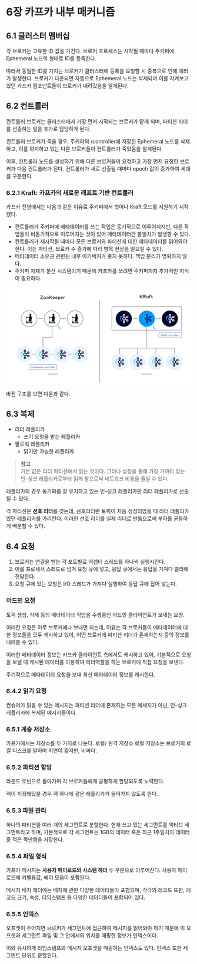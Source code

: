 # 6장 카프카 내부 매커니즘

## 6.1 클러스터 멤버십
각 브로커는 고유한 ID 값을 가진다. 브로커 프로세스는 시작될 때마다 주키퍼에 Ephemeral 노드의 형태로 ID를 등록한다.

따라서 동일한 ID를 가지는 브로커가 클러스터에 등록을 요청할 시 중복으로 인해 에러가 발생한다. 브로커가 다운되면 자동으로 Ephemeral 노드는 삭제되며 이를 지켜보고 있던 카프카 컴포넌트들이 브로커가 내려갔음을 알게된다.

## 6.2 컨트롤러
컨트롤러 브로커는 클러스터에서 가장 먼저 시작되는 브로커가 맡게 되며, 파티션 리더를 선출하는 일을 추가로 담당하게 된다.

컨트롤러 브로커가 죽을 경우, 주키퍼의 /controller에 저장된 Ephemeral 노드를 삭제하고, 이를 와치하고 있는 다른 브로커들이 컨트롤러가 죽었음을 알게된다.

이후, 컨트롤러 노드를 생성하기 위해 다른 브로커들이 요청하고 가장 먼저 요청한 브로커가 다음 컨트롤러가 된다. 컨트롤러가 새로 선출될 때마다 epoch 값이 증가하여 세대를 구분한다.

### 6.2.1 Kraft: 카프카의 새로운 래프트 기반 컨트롤러
카프카 진영에서는 다음과 같은 이유로 주키퍼에서 벗어나 Kraft 모드를 지원하기 시작했다.
- 컨트롤러가 주키퍼에 메타데이터를 쓰는 작업은 동기적으로 이루어지지만, 다른 작업들이 비동기적으로 이루어지는 것이 있어 메타데이터간 불일치가 발생할 수 있다.
- 컨트롤러가 재시작될 때마다 모든 브로커와 파티션에 대한 메타데이터를 읽어와야 한다. 이는 파티션, 브로커 수 증가에 따라 병목 현상을 일으킬 수 있다.
- 메타데이터 소유권 관련된 내부 아키텍처가 좋지 못하다. 책임 분리가 명확하지 않다.
- 주키퍼 자체가 분산 시스템이기 때문에 카프카를 쓰려면 주키퍼까지 추가적인 지식이 필요하다.

![alt text](image.png)

바뀐 구조를 보면 다음과 같다.


## 6.3 복제
- 리더 레플리카
  - 쓰기 요청을 받는 레플리카
- 팔로워 레플리카
  - 읽기만 가능한 레플리카

> **참고**  
> 기본 값은 리더 파티션에서 읽는 것이다. 그러나 설정을 통해 가장 가까이 있는 인-싱크 레플리카로부터 읽게 함으로써 네트워크 비용을 줄일 수 있다.

레플리카의 경우 동기화를 잘 유지하고 있는 인-싱크 레플리카만 리더 레플리카로 선출될 수 있다.

각 파티션은 **선호 리더**를 갖는데, 선호리더란 토픽이 처음 생성되었을 때 리더 레플리카였던 레플리카를 가리킨다. 이러한 선호 리더를 실제 리더로 만듦으로써 부하를 균등하게 배분할 수 있다.

## 6.4 요청
1. 브로커는 연결을 받는 각 포트별로 억셉터 스레드를 하나씩 실행시킨다.
2. 이를 프로세서 스레드로 넘겨 요청 큐에 넣고, 응답 큐에서는 응답을 가져다 클라에 전달한다.
3. 요청 큐에 있는 요청은 I/O 스레드가 가져다 실행하여 응답 큐에 집어 넣는다.

### 어드민 요청
토픽 생성, 삭제 등의 메타데이터 작업을 수행중인 어드민 클라이언트가 보내는 요청.

이러한 요청은 아무 브로커에나 보내면 되는데, 이유는 각 브로커들이 메타데이터에 대한 정보들을 모두 캐시하고 있어, 어떤 브로커에 파티션 리더가 존재하는지 등의 정보를 내려줄 수 있다.

이러한 메타데이터 정보는 카프카 클라이언트 측에서도 캐시하고 있어, 기본적으로 요청을 보낼 때 캐시된 데이터를 이용하여 리더역할을 하는 브로커에 직접 요청을 보낸다.

주기적으로 메타데이터 요청을 보내 최신 메타데이터 정보를 캐시한다.

### 6.4.2 읽기 요청
컨슈머가 읽을 수 있는 메시지는 파티션 리더에 존재하는 모든 메세지가 아닌, 인-싱크 레플리카에 복제된 메시지들이다. 

### 6.5.1 계층 저장소
카프카에서는 저장소를 두 가지로 나눈다. 로컬/ 원격 저장소
로컬 저장소는 브로커의 로컬 디스크를 말하며 지연이 짧지만, 비싸다.

### 6.5.2 파티션 할당
라운드 로빈으로 돌아가며 각 브로커들에게 공평하게 할당되도록 노력한다.

랙이 지정돼있을 경우 랙 하나에 같은 레플리카가 들어가지 않도록 한다.

### 6.5.3 파일 관리
하나의 파티션을 여러 개의 세그먼트로 분할한다. 현재 쓰고 있는 세그먼트를 액티브 세그먼트라고 하며, 기본적으로 각 세그먼트는 1GB의 데이터 혹은 최근 1주일치의 데이터 중 적은 쪽만큼을 저장한다.

### 6.5.4 파일 형식
카프카 메시지는 **사용자 페이로드와 시스템 헤더** 두 부분으로 이루어진다. 사용자 페이로드에 키밸류값, 헤더 모음이 포함된다.

메시지 배치 헤더에는 배치에 관한 다양한 데이터들이 포함되며, 각각의 레코드 또한, 레코드 크기, 속성, 타임스탬프 등 다양한 데이터들이 포함되어 있다.

### 6.5.5 인덱스
오프셋이 주어지면 브로커가 세그먼트에 접근하여 메시지를 읽어와야 하기 때문에 이 오프셋과 세그먼트 파일 및 그 안에서의 위치를 매핑한 정보가 인덱스이다.

이와 유사하게 타임스탬프와 메시지 오프셋을 매핑하는 인덱스도 있다.
인덱스 또한 세그먼트 단위로 분할된다.

